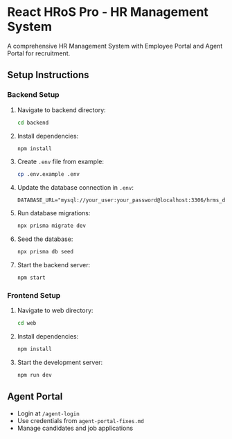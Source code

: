 # React HRoS Pro - HR Management System

A comprehensive HR Management System with Employee Portal and Agent Portal for recruitment.

## Setup Instructions

### Backend Setup
1. Navigate to backend directory:
   ```bash
   cd backend
   ```

2. Install dependencies:
   ```bash
   npm install
   ```

3. Create `.env` file from example:
   ```bash
   cp .env.example .env
   ```

4. Update the database connection in `.env`:
   ```
   DATABASE_URL="mysql://your_user:your_password@localhost:3306/hrms_db"
   ```

5. Run database migrations:
   ```bash
   npx prisma migrate dev
   ```

6. Seed the database:
   ```bash
   npx prisma db seed
   ```

7. Start the backend server:
   ```bash
   npm start
   ```

### Frontend Setup
1. Navigate to web directory:
   ```bash
   cd web
   ```

2. Install dependencies:
   ```bash
   npm install
   ```

3. Start the development server:
   ```bash
   npm run dev
   ```

## Agent Portal
- Login at `/agent-login` 
- Use credentials from `agent-portal-fixes.md`
- Manage candidates and job applications
